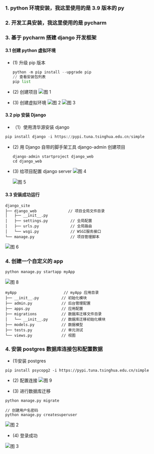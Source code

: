 <!--
 * @Author: LittleQ
 * @Date: 2023-02-13 22:47:03
 * @LastEditTime: 2023-02-14 22:35:41
 * @LastEditors: LittleQ
 * @Description:
 * @FilePath: \NoteBook\python\01_Django.md
-->

### 1. python 环境安装，我这里使用的是 3.9 版本的 py

### 2. 开发工具安装，我这里使用的是 pycharm

### 3. 基于 pycharm 搭建 django 开发框架

#### 3.1 创建 python 虚拟环境

- (1) 升级 pip 版本
  ```python
  python -m pip install --upgrade pip
  // 查看安装包列表
  pip list
  ```
- (2) 创建项目
  ![图 1](images/01_Django/IMG_20230213-225628755.png)

- (3) 创建虚拟环境
  ![图 2](images/01_Django/IMG_20230213-225850781.png)
  ![图 3](images/01_Django/IMG_20230213-225933413.png)

#### 3.2 pip 安装 Django

- （1）使用清华源安装 django

```python
pip install django -i https://pypi.tuna.tsinghua.edu.cn/simple
```

- (2) 用 Django 自带的脚手架工具 django-admin 创建项目
  ```python
  django-admin startproject django_web
  cd django_web
  ```
- (3) 给项目配置 django server
  ![图 4](images/01_Django/IMG_20230213-232059510.png)

  ![图 5](images/01_Django/IMG_20230213-232426353.png)

#### 3.3 安装成功运行

```arduino
django_site
├── django_web              // 项目全局文件目录
│   ├── __init__.py
│   ├── settings.py          // 全局配置
│   ├── urls.py              // 全局路由
│   └── wsgi.py              // WSGI服务接口
└── manage.py                // 项目管理脚本
```

![图 6](images/01_Django/IMG_20230213-233038203.png)

### 4. 创建一个自定义的 app

```python
python manage.py startapp myApp
```

![图 8](images/01_Django/IMG_20230213-233508150.png)

```arduino
myApp                     // myApp 应用目录
├── __init__.py          // 初始化模块
├── admin.py             // 后台管理配置
├── apps.py              // 应用配置
├── migrations           // 数据库迁移文件目录
│   └── __init__.py      // 数据库迁移初始化模块
├── models.py            // 数据模型
├── tests.py             // 单元测试
└── views.py             // 视图
```

### 4. 安装 postgres 数据库连接包和配置数据

- (1)安装 postgres

```shell
pip install psycopg2 -i https://pypi.tuna.tsinghua.edu.cn/simple
```

- (2) 配置连接
  ![图 9](images/01_Django/IMG_20230214-223248167.png)

- (3) 进行数据库迁移

```
python manage.py migrate

// 创建用户名密码
python manage.py createsuperuser

```

![图 2](images/01_Django/IMG_20230214-223524000.png)

- (4) 登录成功

![图 3](images/01_Django/IMG_20230214-223607389.png)
